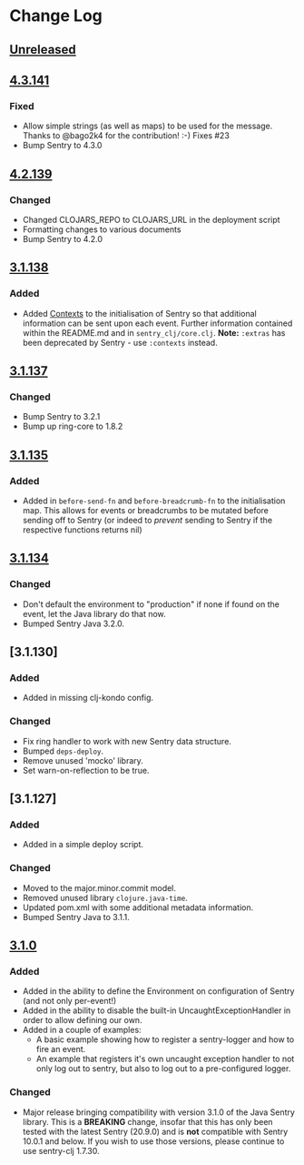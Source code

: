 # Change Log

## [Unreleased]

## [4.3.141]

### Fixed

- Allow simple strings (as well as maps) to be used for the message.
  Thanks to @bago2k4 for the contribution! :-) Fixes #23
- Bump Sentry to 4.3.0

## [4.2.139]

### Changed

- Changed CLOJARS_REPO to CLOJARS_URL in the deployment script
- Formatting changes to various documents
- Bump Sentry to 4.2.0

## [3.1.138]

### Added

- Added [Contexts](https://docs.sentry.io/platforms/java/enriching-events/context/)
  to the initialisation of Sentry so that additional information can
  be sent upon each event. Further information contained within the
  README.md and in `sentry_clj/core.clj`. **Note:** `:extras` has been
  deprecated by Sentry - use `:contexts` instead.

## [3.1.137]

### Changed

- Bump Sentry to 3.2.1
- Bump up ring-core to 1.8.2

## [3.1.135]

### Added

- Added in `before-send-fn` and `before-breadcrumb-fn` to the
  initialisation map. This allows for events or breadcrumbs to be
  mutated before sending off to Sentry (or indeed to *prevent* sending
  to Sentry if the respective functions returns nil)

## [3.1.134]

### Changed

- Don't default the environment to "production" if none if found on
  the event, let the Java library do that now.
- Bumped Sentry Java 3.2.0.

## [3.1.130]

### Added

- Added in missing clj-kondo config.

### Changed

- Fix ring handler to work with new Sentry data structure.
- Bumped `deps-deploy`.
- Remove unused 'mocko' library.
- Set warn-on-reflection to be true.

## [3.1.127]

### Added

- Added in a simple deploy script.

### Changed

- Moved to the major.minor.commit model.
- Removed unused library `clojure.java-time`.
- Updated pom.xml with some additional metadata information.
- Bumped Sentry Java to 3.1.1.

## [3.1.0]

### Added

- Added in the ability to define the Environment on configuration of
  Sentry (and not only per-event!)
- Added in the ability to disable the built-in
  UncaughtExceptionHandler in order to allow defining our own.
- Added in a couple of examples:
  - A basic example showing how to register a sentry-logger and how to
    fire an event.
  - An example that registers it's own uncaught exception handler to
    not only log out to sentry, but also to log out to a
    pre-configured logger.

### Changed

- Major release bringing compatibility with version 3.1.0 of the Java
  Sentry library. This is a **BREAKING** change, insofar that this has
  only been tested with the latest Sentry (20.9.0) and is **not**
  compatible with Sentry 10.0.1 and below. If you wish to use those
  versions, please continue to use sentry-clj 1.7.30.

[Unreleased]: https://github.com/getsentry/sentry-clj/compare/4.2.129...HEAD
[4.3.141]: https://github.com/getsentry/sentry-clj/compare/4.2.139...4.3.141
[4.2.139]: https://github.com/getsentry/sentry-clj/compare/3.1.138...4.2.139
[3.1.138]: https://github.com/getsentry/sentry-clj/compare/3.1.137...3.1.138
[3.1.137]: https://github.com/getsentry/sentry-clj/compare/3.1.135...3.1.137
[3.1.135]: https://github.com/getsentry/sentry-clj/compare/3.1.134...3.1.135
[3.1.134]: https://github.com/getsentry/sentry-clj/compare/3.1.127...3.1.134
[3.1.0]: https://github.com/getsentry/sentry-clj/compare/3.1.0...3.1.127
